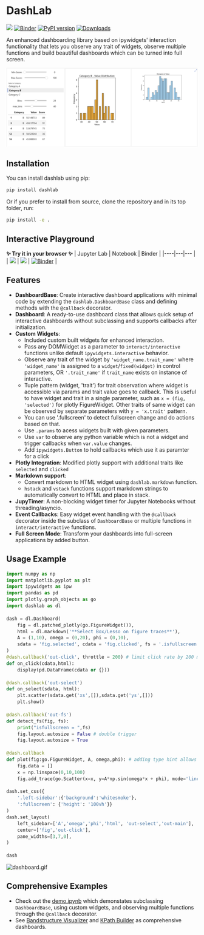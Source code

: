 # DashLab

[![](https://jupyterlite.rtfd.io/en/latest/_static/badge.svg)](https://asaboor-gh.github.io/litepad/notebooks/index.html?path=dashlab.ipynb)
[![Binder](https://mybinder.org/badge_logo.svg)](https://mybinder.org/v2/gh/asaboor-gh/dashlab/HEAD?urlpath=%2Fdoc%2Ftree%2Fdemo.ipynb)
[![PyPI version](https://badge.fury.io/py/dashlab.svg)](https://badge.fury.io/py/dashlab)
[![Downloads](https://pepy.tech/badge/dashlab)](https://pepy.tech/project/dashlab)

An enhanced dashboarding library based on ipywidgets' interaction functionality that lets you observe any trait of widgets, observe multiple functions and build beautiful dashboards which can be turned into full screen.

![](interact.png)

## Installation

You can install dashlab using pip:

```bash
pip install dashlab
```

Or if you prefer to install from source, clone the repository and in its top folder, run:

```bash
pip install -e .
```

## Interactive Playground
**✨ Try it in your browser ✨**
| Jupyter Lab  | Notebook | Binder |
|----|---|--- |
|  [![](https://jupyterlite.rtfd.io/en/latest/_static/badge.svg)](https://asaboor-gh.github.io/litepad/lab/index.html?path=dashlab.ipynb)  |  [![](https://jupyterlite.rtfd.io/en/latest/_static/badge.svg)](https://asaboor-gh.github.io/litepad/notebooks/index.html?path=dashlab.ipynb) | [![Binder](https://mybinder.org/badge_logo.svg)](https://mybinder.org/v2/gh/asaboor-gh/dashlab/HEAD?urlpath=%2Fdoc%2Ftree%2Fdemo.ipynb) |

## Features

- **DashboardBase**: Create interactive dashboard applications with minimal code by extending the `dashlab.DashboardBase` class and defining methods with the `@callback` decorator.
- **Dashboard**: A ready-to-use dashboard class that allows quick setup of interactive dashboards without subclassing and supports callbacks after initialization.
- **Custom Widgets**: 
    - Included custom built widgets for enhanced interaction. 
    - Pass any DOMWidget as a parameter to `interact/interactive` functions unlike default `ipywidgets.interactive` behavior.
    - Observe any trait of the widget by `'widget_name.trait_name'` where `'widget_name'` is assigned to a `widget`/`fixed(widget)` in control parameters, OR `'.trait_name'` if `trait_name` exists on instance of interactive.
    - Tuple pattern (widget, 'trait') for trait observation where widget is accessible via params and trait value goes to callback.
    This is useful to have widget and trait in a single parameter, such as `x = (fig, 'selected')` for plotly FigureWidget. Other traits of same widget can be observed by separate parameters with `y = 'x.trait'` pattern.
    - You can use '.fullscreen' to detect fullscreen change and do actions based on that.
    - Use `.params` to acess widgets built with given parameters.
    - Use `var` to observe any python variable which is not a widget and trigger callbacks when `var.value` changes.
    - Add `ipywidgets.Button` to hold callbacks which use it as paramter for a click
- **Plotly Integration**: Modified plotly support with additional traits like `selected` and `clicked`
- **Markdown support**: 
    - Convert markdown to HTML widget using `dashlab.markdown` function.
    - `hstack` and `vstack` functions support markdown strings to automatically convert to HTML and place in stack.
- **JupyTimer**: A non-blocking widget timer for Jupyter Notebooks without threading/asyncio.
- **Event Callbacks**: Easy widget event handling with the `@callback` decorator inside the subclass of `DashboardBase` or multiple functions in `interact/interactive` functions.
- **Full Screen Mode**: Transform your dashboards into full-screen applications by added button.

## Usage Example

```python
import numpy as np
import matplotlib.pyplot as plt
import ipywidgets as ipw
import pandas as pd
import plotly.graph_objects as go
import dashlab as dl

dash = dl.Dashboard(
    fig = dl.patched_plotly(go.FigureWidget()), 
    html = dl.markdown('**Select Box/Lesso on figure traces**'),
    A = (1,10), omega = (0,20), phi = (0,10),
    sdata = 'fig.selected', cdata = 'fig.clicked', fs = '.isfullscreen',
)
@dash.callback('out-click', throttle = 200) # limit click rate by 200 ms
def on_click(cdata,html):
    display(pd.DataFrame(cdata or {}))

@dash.callback('out-select')
def on_select(sdata, html):
    plt.scatter(sdata.get('xs',[]),sdata.get('ys',[]))
    plt.show()

@dash.callback('out-fs')
def detect_fs(fig, fs):
    print("isfullscreen = ",fs)
    fig.layout.autosize = False # double trigger
    fig.layout.autosize = True

@dash.callback
def plot(fig:go.FigureWidget, A, omega,phi): # adding type hint allows auto-completion inside function
    fig.data = []
    x = np.linspace(0,10,100)
    fig.add_trace(go.Scatter(x=x, y=A*np.sin(omega*x + phi), mode='lines+markers'))

dash.set_css({
    '.left-sidebar':{'background':'whitesmoke'},
    ':fullscreen': {'height': '100vh'}}
)
dash.set_layout(
    left_sidebar=['A','omega','phi','html', 'out-select','out-main'], 
    center=['fig','out-click'], 
    pane_widths=[3,7,0],
)

dash
```
![dashboard.gif](dashboard.gif)

## Comprehensive Examples
- Check out the [demo.ipynb](demo.ipynb) which demonstates subclassing `DashboardBase`, using custom widgets, and observing multiple functions through the `@callback` decorator.
- See [Bandstructure Visualizer](https://github.com/asaboor-gh/ipyvasp/blob/d181ba9a1789368c5d8bc1460be849c34dcbe341/ipyvasp/widgets.py#L642) and [KPath Builder](https://github.com/asaboor-gh/ipyvasp/blob/d181ba9a1789368c5d8bc1460be849c34dcbe341/ipyvasp/widgets.py#L935) as comprehensive dashboards.
